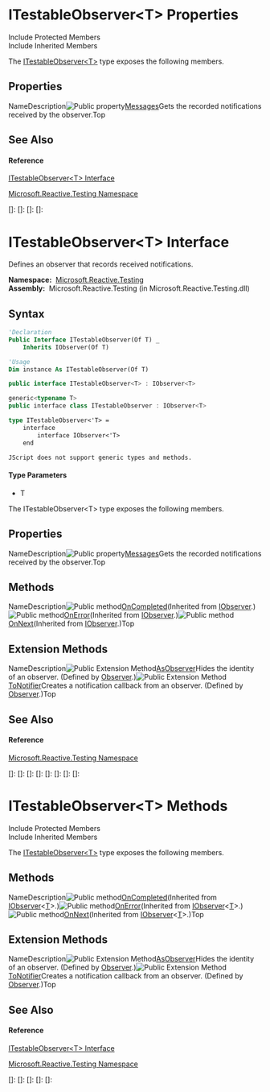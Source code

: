 # ITestableObserver\<T\> Properties

Include Protected Members  
Include Inherited Members

The [ITestableObserver\<T\>](ITestableObserver\ITestableObserver(T).md) type exposes the following members.

## Properties

NameDescription![Public property](images\Hh211972.pubproperty(en-us,VS.103).gif "Public property")[Messages](Messages\ITestableObserver(T).Messages.md)Gets the recorded notifications received by the observer.Top

## See Also

#### Reference

[ITestableObserver\<T\> Interface](ITestableObserver\ITestableObserver(T).md)

[Microsoft.Reactive.Testing Namespace](Microsoft.Reactive.Testing\Microsoft.Reactive.Testing.md)

[]: 
[]: 
[]: 
[]: 
# ITestableObserver\<T\> Interface

Defines an observer that records received notifications.

**Namespace:**  [Microsoft.Reactive.Testing](Microsoft.Reactive.Testing\Microsoft.Reactive.Testing.md)  
**Assembly:**  Microsoft.Reactive.Testing (in Microsoft.Reactive.Testing.dll)

## Syntax

```vb
'Declaration
Public Interface ITestableObserver(Of T) _
    Inherits IObserver(Of T)
```

```vb
'Usage
Dim instance As ITestableObserver(Of T)
```

```csharp
public interface ITestableObserver<T> : IObserver<T>
```

```c++
generic<typename T>
public interface class ITestableObserver : IObserver<T>
```

```fsharp
type ITestableObserver<'T> =  
    interface
        interface IObserver<'T>
    end
```

```jscript
JScript does not support generic types and methods.
```

#### Type Parameters

- T

The ITestableObserver\<T\> type exposes the following members.

## Properties

NameDescription![Public property](images\Hh211972.pubproperty(en-us,VS.103).gif "Public property")[Messages](Messages\ITestableObserver(T).Messages.md)Gets the recorded notifications received by the observer.Top

## Methods

NameDescription![Public method](images\Hh303103.pubmethod(en-us,VS.103).gif "Public method")[OnCompleted](https://msdn.microsoft.com/en-us/library/Dd782982)(Inherited from [IObserver](https://msdn.microsoft.com/en-us/library/Dd783449)<T>.)![Public method](images\Hh303103.pubmethod(en-us,VS.103).gif "Public method")[OnError](https://msdn.microsoft.com/en-us/library/m:system.iobserver%601.onerror(system.exception)(v=VS.103))(Inherited from [IObserver](https://msdn.microsoft.com/en-us/library/Dd783449)<T>.)![Public method](images\Hh303103.pubmethod(en-us,VS.103).gif "Public method")[OnNext](https://msdn.microsoft.com/en-us/library/m:system.iobserver%601.onnext(%600)(v=VS.103))(Inherited from [IObserver](https://msdn.microsoft.com/en-us/library/Dd783449)<T>.)Top

## Extension Methods

NameDescription![Public Extension Method](images\Hh229625.pubextension(en-us,VS.103).gif "Public Extension Method")[AsObserver<T>](https://msdn.microsoft.com/en-us/library/m:system.reactive.observer.asobserver%60%601(system.iobserver%7b%60%600%7d)(v=VS.103))Hides the identity of an observer. (Defined by [Observer](Observer\Observer.md).)![Public Extension Method](images\Hh229625.pubextension(en-us,VS.103).gif "Public Extension Method")[ToNotifier<T>](https://msdn.microsoft.com/en-us/library/m:system.reactive.observer.tonotifier%60%601(system.iobserver%7b%60%600%7d)(v=VS.103))Creates a notification callback from an observer. (Defined by [Observer](Observer\Observer.md).)Top

## See Also

#### Reference

[Microsoft.Reactive.Testing Namespace](Microsoft.Reactive.Testing\Microsoft.Reactive.Testing.md)

[]: 
[]: 
[]: 
[]: 
[]: 
[]: 
[]: 
[]: 
# ITestableObserver\<T\> Methods

Include Protected Members  
Include Inherited Members

The [ITestableObserver\<T\>](ITestableObserver\ITestableObserver(T).md) type exposes the following members.

## Methods

NameDescription![Public method](images\Hh303103.pubmethod(en-us,VS.103).gif "Public method")[OnCompleted](https://msdn.microsoft.com/en-us/library/Dd782982)(Inherited from [IObserver](https://msdn.microsoft.com/en-us/library/Dd783449)<[T](ITestableObserver\ITestableObserver(T).md)>.)![Public method](images\Hh303103.pubmethod(en-us,VS.103).gif "Public method")[OnError](https://msdn.microsoft.com/en-us/library/m:system.iobserver%601.onerror(system.exception)(v=VS.103))(Inherited from [IObserver](https://msdn.microsoft.com/en-us/library/Dd783449)<[T](ITestableObserver\ITestableObserver(T).md)>.)![Public method](images\Hh303103.pubmethod(en-us,VS.103).gif "Public method")[OnNext](https://msdn.microsoft.com/en-us/library/m:system.iobserver%601.onnext(%600)(v=VS.103))(Inherited from [IObserver](https://msdn.microsoft.com/en-us/library/Dd783449)<[T](ITestableObserver\ITestableObserver(T).md)>.)Top

## Extension Methods

NameDescription![Public Extension Method](images\Hh229625.pubextension(en-us,VS.103).gif "Public Extension Method")[AsObserver<T>](https://msdn.microsoft.com/en-us/library/m:system.reactive.observer.asobserver%60%601(system.iobserver%7b%60%600%7d)(v=VS.103))Hides the identity of an observer. (Defined by [Observer](Observer\Observer.md).)![Public Extension Method](images\Hh229625.pubextension(en-us,VS.103).gif "Public Extension Method")[ToNotifier<T>](https://msdn.microsoft.com/en-us/library/m:system.reactive.observer.tonotifier%60%601(system.iobserver%7b%60%600%7d)(v=VS.103))Creates a notification callback from an observer. (Defined by [Observer](Observer\Observer.md).)Top

## See Also

#### Reference

[ITestableObserver\<T\> Interface](ITestableObserver\ITestableObserver(T).md)

[Microsoft.Reactive.Testing Namespace](Microsoft.Reactive.Testing\Microsoft.Reactive.Testing.md)

[]: 
[]: 
[]: 
[]: 
[]: 